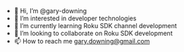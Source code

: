 - 👋 Hi, I’m @gary-downing
- 👀 I’m interested in developer technologies
- 🌱 I’m currently learning Roku SDK channel development
- 💞️ I’m looking to collaborate on Roku SDK development
- 📫 How to reach me gary.downing@gmail.com

<!---
gary-downing/gary-downing is a ✨ special ✨ repository because its `README.md` (this file) appears on your GitHub profile.
You can click the Preview link to take a look at your changes.
--->

